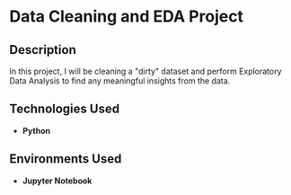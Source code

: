 <h1>Data Cleaning and EDA Project</h1>


<h2>Description</h2>
In this project, I will be cleaning a "dirty" dataset and perform Exploratory Data Analysis to find any meaningful insights from the data.
<br />


<h2>Technologies Used</h2>

- <b>Python</b> 

<h2>Environments Used </h2>

- <b>Jupyter Notebook</b>

